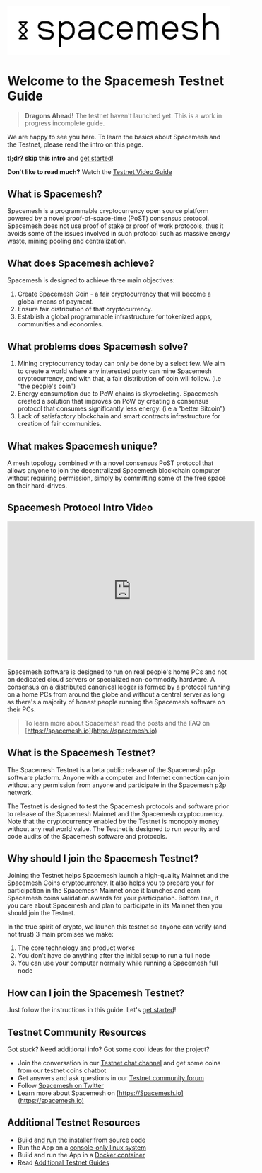 ![](/images/logo.png)

# Welcome to the Spacemesh Testnet Guide

> **Dragons Ahead!** The testnet haven't launched yet. This is a work in progress incomplete guide.

We are happy to see you here. To learn the basics about Spacemesh and the Testnet, please read the intro on this page.

**tl;dr? skip this intro** and [get started](guide/install.md)!

**Don't like to read much?** Watch the [Testnet Video Guide](#)

## What is Spacemesh?
Spacemesh is a programmable cryptocurrency open source platform powered by a novel proof-of-space-time (PoST) consensus protocol. Spacemesh does not use  proof of stake or proof of work protocols, thus it avoids some of the issues involved in such protocol such as massive energy waste, mining pooling and centralization.

## What does Spacemesh achieve?
Spacemesh  is designed to achieve three main objectives:
1. Create Spacemesh Coin - a fair cryptocurrency that will become a global means of payment.
2. Ensure  fair distribution of that cryptocurrency.
3. Establish a global programmable infrastructure for tokenized apps, communities and economies.

## What problems does Spacemesh solve?
1. Mining cryptocurrency today can only be done by a select few. We aim to create a world where any interested party can mine Spacemesh cryptocurrency, and with that, a fair distribution of coin will follow.  (i.e “the people's coin”)
2. Energy consumption due to PoW chains is skyrocketing. Spacemesh created a solution that improves on PoW by creating a consensus protocol that consumes significantly less energy. (i.e a “better Bitcoin”)
3. Lack of satisfactory blockchain and smart contracts infrastructure for creation of fair communities.

## What makes Spacemesh unique?
A mesh topology combined with a novel consensus PoST protocol that allows anyone to join the decentralized Spacemesh blockchain computer without requiring permission, simply by committing some of the free space on their hard-drives.

## Spacemesh Protocol Intro Video
<div width="100%" align="center">
<iframe width="560" height="315" src="https://www.youtube.com/embed/videoseries?list=PL5BszCNLCnMP49lAl2OWX3L8GK50ngq0Y&rel=0" frameborder="0" allow="autoplay; encrypted-media" allowfullscreen></iframe>
</div>

Spacemesh software is designed to run on real people's home PCs and not on dedicated cloud servers or specialized non-commodity hardware. A consensus on a distributed canonical ledger is formed by a protocol running on a home PCs from around the globe and without a central server as long as there's a majority of honest people running the Spacemesh software on their PCs.

> To learn more about Spacemesh read the posts and the FAQ on [https://spacemesh.io](https://spacemesh.io)

## What is the Spacemesh Testnet?
The Spacemesh Testnet is a beta public release of the Spacemesh p2p software platform. Anyone with a computer and Internet connection can join without any permission from anyone and participate in the Spacemesh p2p network.

The Testnet is designed to test the Spacemesh protocols and software prior to release of the Spacemesh Mainnet and the Spacemesh cryptocurrency. Note that the cryptocurrency enabled by the Testnet is monopoly money without any real world value. The Testnet is designed to run security and code audits of the Spacemesh software and protocols.

## Why should I join the Spacemesh Testnet?
Joining the Testnet helps Spacemesh launch a high-quality Mainnet and the Spacemesh Coins cryptocurrency. It also helps you to prepare your for participation in the Spacemesh Mainnet once it launches and earn Spacemesh coins validation awards for your participation. Bottom line, if you care about Spacemesh and plan to participate in its Mainnet then you should join the Testnet.

In the true spirit of crypto, we launch this testnet so anyone can verify (and not trust) 3 main promises we make:
1. The core technology and product works
2. You don't have do anything after the initial setup to run a full node
3. You can use your computer normally while running a Spacemesh full node

## How can I join the Spacemesh Testnet?
Just follow the instructions in this guide. Let's [get started](guide/install.md)!

## Testnet Community Resources
Got stuck? Need additional info? Got some cool ideas for the project?
- Join the conversation in our [Testnet chat channel](https://gitter.im/spacemesh-os/testnet) and get some coins from our testnet coins chatbot
- Get answers and ask questions in our [Testnet community forum](https://community.spacemesh.io/c/testnet)
- Follow [Spacemesh on Twitter](https://twitter.com/teamspacemesh)
- Learn more about Spacemesh on [https://Spacemesh.io](https://spacemesh.io)

## Additional Testnet Resources
- [Build and run](build.md) the installer from source code
- Run the App on a [console-only linux system](linux.md)
- Build and run the App in a [Docker container](docker.md)
- Read [Additional Testnet Guides](all.md)
